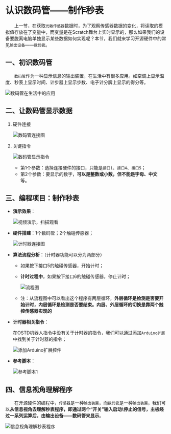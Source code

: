 # 认识数码管——制作秒表

&emsp;&emsp;上一节，在获取`光敏传感器`数据时，为了观察传感器数据的变化，将读取的模拟值存放在了变量中，而变量是在Scratch舞台上实时显示的，那么如果我们的设备要脱离电脑单独显示某些数据如何实现呢？本节，我们就来学习开源硬件中的常见`输出设备`——`数码管`。

## 一、初识数码管

&emsp;&emsp;`数码管`作为一种显示信息的输出装置，在生活中有很多应用。如空调上显示温度、秒表上显示时间、计步器上显示步数、电子计分牌上显示的得分等。

![数码管在生活中的应用](https://gitee.com/wansq0211/markdownImg/raw/master/img/20210421164947.png)

## 二、让数码管显示数据

1. 硬件连接

   ![数码管连接图](https://gitee.com/wansq0211/markdownImg/raw/master/img/20210425145707.png)

2. 关键指令

   ![数码管显示指令](https://gitee.com/wansq0211/markdownImg/raw/master/img/20210425142828.png)

   * 第1个参数：选择连接硬件的接口，只能是`接口1`、`接口4`、`接口5`；
   * 第2个参数：要显示的数字，**可以是整数或小数，但不能是字母、中文**等。

## 三、编程项目：制作秒表

* **演示效果**：

  ![视频演示，扫描观看](https://gitee.com/wansq0211/markdownImg/raw/master/img/20210425161058.png)

* **硬件搭建**：1个数码管；2个触碰传感器；

  ![计时器连接图](https://gitee.com/wansq0211/markdownImg/raw/master/img/20210425085708.png)

* **算法流程分析**：（计时器功能可以分为两部分）

  * 如果按下接口5的触碰传感器，开始计时；

  * **计时过程中**，如果按下接口6的触碰传感器，停止计时；

    ![流程图](https://gitee.com/wansq0211/markdownImg/raw/master/img/20210425151020.png)

  * 注：从流程图中可以看出这个程序有两层循环，**外层循环是检测是否要开始计时，内层循环是检测是否要结束。内层、外层循环的切换是靠两个触控传感器实现的**

* **计时器相关指令**：

  在OSTD机器人指令中没有关于计时器的指令，我们可以通过添加`Arduino扩展`中找到关于计时器的指令；

  ![添加Arduino扩展控件](https://gitee.com/wansq0211/markdownImg/raw/master/img/20210425151643.png)

* **参考脚本**：

  ![参考脚本1](https://gitee.com/wansq0211/markdownImg/raw/master/img/20210425151935.png)

  

## 四、信息视角理解程序

&emsp;&emsp;在开源硬件的编程中，`传感器`是一种`输出装置`，而`数码管`是一种`输出装置`，我们可以**从信息视角去理解秒表程序，即通过两个“开关”输入启动\停止的信号，主板经过一系列运算后，由输出设备——数码管来显示**。

![信息视角理解秒表程序](https://gitee.com/wansq0211/markdownImg/raw/master/img/20210425155051.png)

